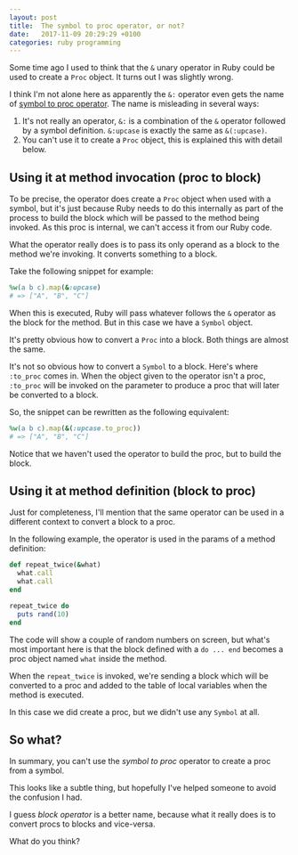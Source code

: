 ```yaml
---
layout: post
title:  The symbol to proc operator, or not?
date:   2017-11-09 20:29:29 +0100
categories: ruby programming
---
```

Some time ago I used to think that the `&` unary operator in Ruby could be
used to create a `Proc` object. It turns out I was slightly wrong.

I think I'm not alone here as apparently the `&:` operator even gets the name
of [symbol to proc
operator](https://github.com/JuanitoFatas/what-do-you-call-this-in-ruby). The
name is misleading in several ways:

1. It's not really an operator, `&:` is a combination of the `&` operator
   followed by a symbol definition. `&:upcase` is exactly the same as
   `&(:upcase)`.
2. You can't use it to create a `Proc` object, this is explained this with
   detail below.

## Using it at method invocation (proc to block)

To be precise, the operator does create a `Proc` object when used with a
symbol, but it's just because Ruby needs to do this internally as part of
the process to build the block which will be passed to the method being
invoked. As this proc is internal, we can't access it from our Ruby code.

What the operator really does is to pass its only operand as a block to the
method we're invoking. It converts something to a block.

Take the following snippet for example:

```ruby
%w(a b c).map(&:upcase)
# => ["A", "B", "C"]
```

When this is executed, Ruby will pass whatever follows the `&` operator as
the block for the method. But in this case we have a `Symbol` object.

It's pretty obvious how to convert a `Proc` into a block. Both things are
almost the same.

It's not so obvious how to convert a `Symbol` to a block. Here's where
`:to_proc` comes in. When the object given to the operator isn't a
proc, `:to_proc` will be invoked on the parameter to produce a proc that
will later be converted to a block.

So, the snippet can be rewritten as the following equivalent:

```ruby
%w(a b c).map(&(:upcase.to_proc))
# => ["A", "B", "C"]
```

Notice that we haven't used the operator to build the proc, but to build the
block.

## Using it at method definition (block to proc)

Just for completeness, I'll mention that the same operator can be used in a
different context to convert a block to a proc.

In the following example, the operator is used in the params of a method
definition:

```ruby
def repeat_twice(&what)
  what.call
  what.call
end

repeat_twice do
  puts rand(10)
end
```

The code will show a couple of random numbers on screen, but what's most
important here is that the block defined with a `do ... end` becomes a proc
object named `what` inside the method.

When the `repeat_twice` is invoked, we're sending a block which will be
converted to a proc and added to the table of local variables when the method
is executed.

In this case we did create a proc, but we didn't use any `Symbol` at all.

## So what?

In summary, you can't use the *symbol to proc* operator to create a proc from
a symbol.

This looks like a subtle thing, but hopefully I've helped
someone to avoid the confusion I had.

I guess *block operator* is a better name, because what it really does is to
convert procs to blocks and vice-versa.

What do you think?

<!--
Original idea:

Shorthand for to_proc, or not?

Ruby's `&` may not call `to_proc` nor create a `Proc` object.

1. Explain how to use the & operator to pass a block to a function.
2. Show that to_proc isn't being called when you pass in a Proc.
3. Show that no proc is being passed in to the method, a Block is being
   sent. Show that the Block can be converted to a proc.
4. Show that you can create a proc by calling to_proc on a Symbol, but
   it's a particular kind of proc, it can't be disassembled!

-->
